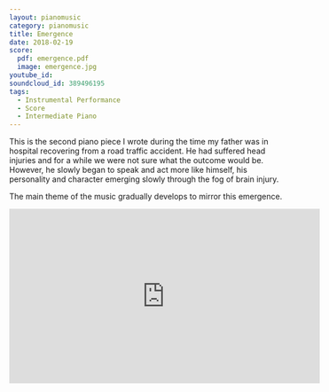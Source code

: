 ```yaml
---
layout: pianomusic
category: pianomusic
title: Emergence
date: 2018-02-19
score:
  pdf: emergence.pdf
  image: emergence.jpg
youtube_id:
soundcloud_id: 389496195
tags:
  - Instrumental Performance
  - Score
  - Intermediate Piano
---
```


This is the second piano piece I wrote during the time my father was in hospital recovering from a road traffic accident. He had suffered head injuries and for a while we were not sure what the outcome would be. However, he slowly began to speak and act more like himself, his personality and character emerging slowly through the fog of brain injury.

The main theme of the music gradually develops to mirror this emergence.

<iframe width="560" height="315" src="https://www.youtube.com/embed/9nx49-84gX8" frameborder="0" allow="accelerometer; autoplay; clipboard-write; encrypted-media; gyroscope; picture-in-picture" allowfullscreen></iframe>
